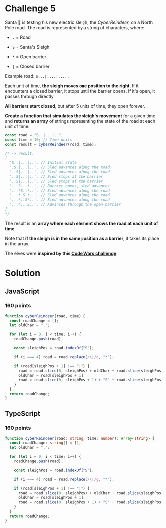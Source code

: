 # Challenge 5

Santa 🎅 is testing his new electric sleigh, the _CyberReindeer_, on a North Pole road. The road is represented by a string of characters, where:

- <code>.</code> = Road
- <code>S</code> = Santa's Sleigh

- <code>\*</code> = Open barrier
- <code>|</code> = Closed barrier

Example road: <code>S...|....|.....</code>

Each unit of time, **the sleigh moves one position to the right**. If it encounters a closed barrier, it stops until the barrier opens. If it's open, it passes through directly.

**All barriers start closed**, but after 5 units of time, they open forever.

**Create a function that simulates the sleigh's movement** for a given time and **returns an array** of strings representing the state of the road at each unit of time:

```ts
const road = "S..|...|..";
const time = 10; // Time units
const result = cyberReindeer(road, time);

/* -> result:
[
  'S..|...|..', // Initial state
  '.S.|...|..', // Sled advances along the road
  '..S|...|..', // Sled advances along the road
  '..S|...|..', // Sled stops at the barrier
  '..S|...|..', // Sled stops at the barrier
  '...S...*..', // Barrier opens, sled advances
  '...*S..*..', // Sled advances along the road
  '...*.S.*..', // Sled advances along the road
  '...*..S*..', // Sled advances along the road
  '...*...S..', // Advances through the open barrier
]
*/
```

The result is an **array where each element shows the road at each unit of time**.

Note that **if the sleigh is in the same position as a barrier**, it takes its place in the array.

The elves were **inspired by this [Code Wars challenge](https://www.codewars.com/kata/5d0ae91acac0a50232e8a547/javascript)**.

# Solution

## JavaScript

### 160 points

```js
function cyberReindeer(road, time) {
  const roadChange = [];
  let oldChar = ".";

  for (let i = 0; i < time; i++) {
    roadChange.push(road);

    const sleighPos = road.indexOf("S");

    if (i === 4) road = road.replace(/\|/g, "*");

    if (road[sleighPos + 1] !== "|") {
      road = road.slice(0, sleighPos) + oldChar + road.slice(sleighPos + 1);
      oldChar = road[sleighPos + 1];
      road = road.slice(0, sleighPos + 1) + "S" + road.slice(sleighPos + 2);
    }
  }
  return roadChange;
}
```

## TypeScript

### 160 points

```ts
function cyberReindeer(road: string, time: number): Array<string> {
  const roadChange: string[] = [];
  let oldChar = ".";

  for (let i = 0; i < time; i++) {
    roadChange.push(road);

    const sleighPos = road.indexOf("S");

    if (i === 4) road = road.replace(/\|/g, "*");

    if (road[sleighPos + 1] !== "|") {
      road = road.slice(0, sleighPos) + oldChar + road.slice(sleighPos + 1);
      oldChar = road[sleighPos + 1];
      road = road.slice(0, sleighPos + 1) + "S" + road.slice(sleighPos + 2);
    }
  }
  return roadChange;
}
```
